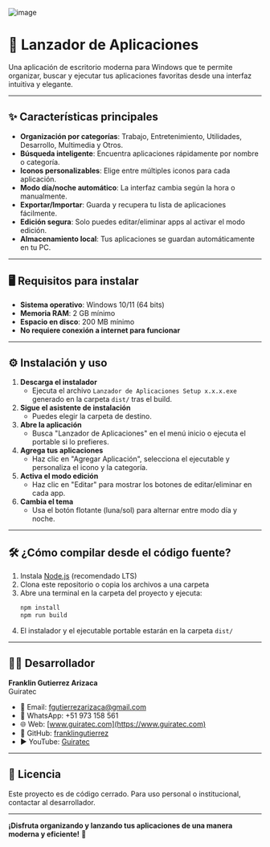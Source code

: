 ![image](https://github.com/user-attachments/assets/86995428-a1eb-4fa6-a2ff-39fe5945cc63)

# 🚀 Lanzador de Aplicaciones

Una aplicación de escritorio moderna para Windows que te permite organizar, buscar y ejecutar tus aplicaciones favoritas desde una interfaz intuitiva y elegante.

---

## ✨ Características principales

- **Organización por categorías**: Trabajo, Entretenimiento, Utilidades, Desarrollo, Multimedia y Otros.
- **Búsqueda inteligente**: Encuentra aplicaciones rápidamente por nombre o categoría.
- **Iconos personalizables**: Elige entre múltiples iconos para cada aplicación.
- **Modo día/noche automático**: La interfaz cambia según la hora o manualmente.
- **Exportar/Importar**: Guarda y recupera tu lista de aplicaciones fácilmente.
- **Edición segura**: Solo puedes editar/eliminar apps al activar el modo edición.
- **Almacenamiento local**: Tus aplicaciones se guardan automáticamente en tu PC.

---

## 🖥️ Requisitos para instalar

- **Sistema operativo**: Windows 10/11 (64 bits)
- **Memoria RAM**: 2 GB mínimo
- **Espacio en disco**: 200 MB mínimo
- **No requiere conexión a internet para funcionar**

---

## ⚙️ Instalación y uso

1. **Descarga el instalador**
   - Ejecuta el archivo `Lanzador de Aplicaciones Setup x.x.x.exe` generado en la carpeta `dist/` tras el build.
2. **Sigue el asistente de instalación**
   - Puedes elegir la carpeta de destino.
3. **Abre la aplicación**
   - Busca "Lanzador de Aplicaciones" en el menú inicio o ejecuta el portable si lo prefieres.
4. **Agrega tus aplicaciones**
   - Haz clic en "Agregar Aplicación", selecciona el ejecutable y personaliza el icono y la categoría.
5. **Activa el modo edición**
   - Haz clic en "Editar" para mostrar los botones de editar/eliminar en cada app.
6. **Cambia el tema**
   - Usa el botón flotante (luna/sol) para alternar entre modo día y noche.

---

## 🛠️ ¿Cómo compilar desde el código fuente?

1. Instala [Node.js](https://nodejs.org/) (recomendado LTS)
2. Clona este repositorio o copia los archivos a una carpeta
3. Abre una terminal en la carpeta del proyecto y ejecuta:
   ```sh
   npm install
   npm run build
   ```
4. El instalador y el ejecutable portable estarán en la carpeta `dist/`

---

## 👨‍💻 Desarrollador

**Franklin Gutierrez Arizaca**  
Guiratec

- 📧 Email: fgutierrezarizaca@gmail.com
- 📱 WhatsApp: +51 973 158 561
- 🌐 Web: [www.guiratec.com](https://www.guiratec.com)
- 🐙 GitHub: [franklingutierrez](https://github.com/franklingutierrez)
- ▶️ YouTube: [Guiratec](https://www.youtube.com/@guiratec)

---

## 📄 Licencia

Este proyecto es de código cerrado. Para uso personal o institucional, contactar al desarrollador.

---

**¡Disfruta organizando y lanzando tus aplicaciones de una manera moderna y eficiente!** 🎉
